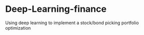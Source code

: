 # Deep-Learning-finance
Using deep learning to implement a stock/bond picking portfolio optimization 
